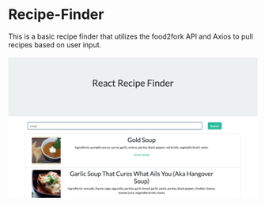 # Recipe-Finder
This is a basic recipe finder that utilizes the food2fork API and Axios to pull recipes based on user input. <br><br>
![Image](/img.png 'Img')
